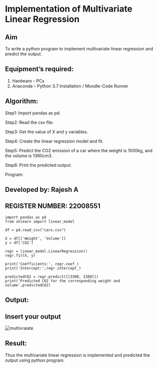 # Implementation of Multivariate Linear Regression
## Aim
To write a python program to implement multivariate linear regression and predict the output.
## Equipment’s required:
1.	Hardware – PCs
2.	Anaconda – Python 3.7 Installation / Moodle-Code Runner
## Algorithm:

Step1:
Import pandas as pd.

Step2:
Read the csv file.

Step3:
Get the value of X and y variables.

Step4:
Create the linear regression model and fit.

Step5:
Predict the CO2 emission of a car where the weight is 1000kg, and the volume is 1390cm3.

Step6:
Print the predicted output.

Program:
## Developed by: Rajesh A
## REGISTER NUMBER: 22008551
```
import pandas as pd
from sklearn import linear_model

df = pd.read_csv("cars.csv")

X = df[['Weight', 'Volume']]
y = df['CO2']

regr = linear_model.LinearRegression()
regr.fit(X, y)

print('Coefficients:', regr.coef_)
print('Intercept:',regr.intercept_)

predictedCO2 = regr.predict([[3300, 1300]])
print('Predicted CO2 for the corresponding weight and volume',predictedCO2)
```

## Output:
## Insert your output

![multivraiate](https://user-images.githubusercontent.com/118924713/214467849-ab622b40-49b1-4ad5-b748-2ca892856bbe.jpeg)

## Result:
Thus the multivariate linear regression is implemented and predicted the output using python program.

